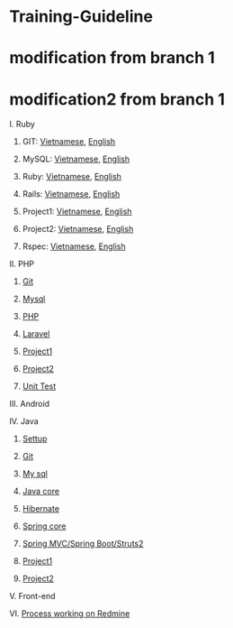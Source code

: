 # Training-Guideline
# modification from branch 1
# modification2 from branch 1
I. Ruby
1. GIT: [Vietnamese](https://github.com/framgia/Training-Guideline/blob/master/Git/git_tutorial.md), [English](https://github.com/framgia/Training-Guideline/blob/master/Git/git_tutorial_en.md)

2. MySQL: [Vietnamese](https://github.com/framgia/Training-Guideline/blob/master/mysql/mysql.md), [English](https://github.com/framgia/Training-Guideline/blob/master/mysql/mysql.en.md)

3. Ruby: [Vietnamese](https://github.com/framgia/Training-Guideline/blob/master/Ruby/ruby.md), [English](https://github.com/framgia/Training-Guideline/blob/master/Ruby/ruby.en.md)

4. Rails: [Vietnamese](https://github.com/framgia/Training-Guideline/blob/master/Rails/rails_tutorial.md), [English](https://github.com/framgia/Training-Guideline/blob/master/Rails/rails_tutorial_en.md)

5. Project1: [Vietnamese](https://github.com/framgia/Training-Guideline/blob/master/Rails/project1.md), [English](https://github.com/framgia/Training-Guideline/blob/master/Rails/project1_en.md)

6. Project2: [Vietnamese](https://github.com/framgia/Training-Guideline/blob/master/Rails/project2.md), [English](https://github.com/framgia/Training-Guideline/blob/master/Rails/project2_en.md)

7. Rspec: [Vietnamese](https://github.com/framgia/Training-Guideline/blob/master/Rails/rspec.md), [English](https://github.com/framgia/Training-Guideline/blob/master/Rails/rspec_en.md)

II. PHP

1. [Git](https://github.com/framgia/Training-Guideline/blob/master/Git/git_tutorial.md)

2. [Mysql](https://github.com/framgia/Training-Guideline/blob/master/mysql/mysql.md)

3. [PHP](https://github.com/framgia/Training-Guideline/blob/master/PHP/php.md)

4. [Laravel](https://github.com/framgia/Training-Guideline/blob/master/Laravel/laravel.md)

5. [Project1](https://github.com/framgia/Training-Guideline/blob/master/Laravel/project1.md)

6. [Project2](https://github.com/framgia/Training-Guideline/blob/master/Laravel/project2.md)

7. [Unit Test](https://github.com/framgia/Training-Guideline/blob/master/Laravel/unittest.md)

III. Android

IV. Java
1. [Settup](https://docs.google.com/document/d/1Bhce_meNfVhBhtTsPDtclI0Fz56VjB8-g1gKqjKMats/edit?usp=sharing)

2. [Git](https://github.com/framgia/Training-Guideline/blob/master/Git/git_tutorial.md)

3. [My sql](https://github.com/framgia/Training-Guideline/blob/master/mysql/mysql.md)

4. [Java core](https://github.com/framgia/Training-Guideline/blob/master/JavaCore/javacore_tutorial.md)

5. [Hibernate](https://github.com/framgia/Training-Guideline/blob/master/Hibernate/hibernate_tutorial.md)

6. [Spring core](https://github.com/framgia/Training-Guideline/blob/master/SpringCore/SpringCore_tutorial.md)

7. [Spring MVC/Spring Boot/Struts2](https://github.com/framgia/Training-Guideline/blob/master/SpringMVC/SpringMVC_tutorial.md)

8. [Project1](https://#)

9. [Project2](https://#)

V. Front-end

VI. [Process working on Redmine](https://github.com/framgia/Training-Guideline/blob/master/WorkingProcess/redmine/redmine.md)
